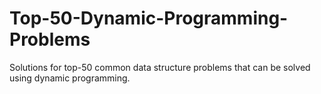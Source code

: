 # Top-50-Dynamic-Programming-Problems
Solutions for top-50 common data structure problems that can be solved using dynamic programming. 
